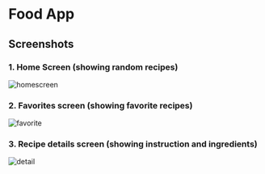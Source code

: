 # Food App
## Screenshots
### 1. Home Screen (showing random recipes)
![homescreen](https://github.com/user-attachments/assets/86235f2a-3554-4700-9e68-4b337b4f32bb)

### 2. Favorites screen (showing favorite recipes)
![favorite](https://github.com/user-attachments/assets/b3195609-eb46-41da-8e8a-2c8cb9f518d3)

### 3. Recipe details screen (showing instruction and ingredients)
![detail](https://github.com/user-attachments/assets/b65178cc-c6e7-46b7-a664-c131e7134d73)


